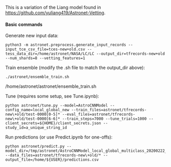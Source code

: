 This is a variation of the Liang model found in https://github.com/yuliang419/Astronet-Vetting.

#### Basic commands

Generate new input data:
```
python3 -m astronet.preprocess.generate_input_records --input_tce_csv_file=tces-new+old.csv --tess_data_dir=/home/astronet/NASA/LC/LC --output_dir=tfrecords-new+old --num_shards=8 --vetting_features=1
```

Train ensemble (modify the .sh file to match the output_dir above):
```
./astronet/ensemble_train.sh
```

/home/astronet/astronet/ensemble_train.sh

Tune (requires some setup, see Tune.ipynb):
```
python astronet/tune.py --model=AstroCNNModel --config_name=local_global_new --train_files=astronet/tfrecords-new\+old/test-0000[0-5]* --eval_files=astronet/tfrecords-new\+old/test-0000[6-6]* --train_steps=7000 --tune_trials=1000 --client_secrets=${HOME}/client_secrets.json --study_id=a_unique_string_id
```

Run predictions (or use Predict.ipynb for one-offs):
```
python astronet/predict.py --model_dir=/tmp/astronet/AstroCNNModel_local_global_multiclass_20200222_154634 --data_files=astronet/tfrecords-new\+old/* --output_file=/home/${USER}/predictions.csv
```
